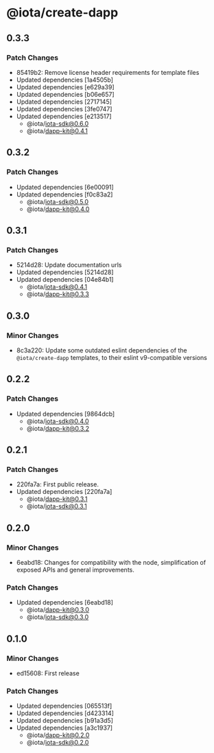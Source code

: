# @iota/create-dapp

## 0.3.3

### Patch Changes

-   85419b2: Remove license header requirements for template files
-   Updated dependencies [1a4505b]
-   Updated dependencies [e629a39]
-   Updated dependencies [b06e657]
-   Updated dependencies [2717145]
-   Updated dependencies [3fe0747]
-   Updated dependencies [e213517]
    -   @iota/iota-sdk@0.6.0
    -   @iota/dapp-kit@0.4.1

## 0.3.2

### Patch Changes

-   Updated dependencies [6e00091]
-   Updated dependencies [f0c83a2]
    -   @iota/iota-sdk@0.5.0
    -   @iota/dapp-kit@0.4.0

## 0.3.1

### Patch Changes

-   5214d28: Update documentation urls
-   Updated dependencies [5214d28]
-   Updated dependencies [04e84b1]
    -   @iota/iota-sdk@0.4.1
    -   @iota/dapp-kit@0.3.3

## 0.3.0

### Minor Changes

-   8c3a220: Update some outdated eslint dependencies of the `@iota/create-dapp` templates, to their
    eslint v9-compatible versions

## 0.2.2

### Patch Changes

-   Updated dependencies [9864dcb]
    -   @iota/iota-sdk@0.4.0
    -   @iota/dapp-kit@0.3.2

## 0.2.1

### Patch Changes

-   220fa7a: First public release.
-   Updated dependencies [220fa7a]
    -   @iota/dapp-kit@0.3.1
    -   @iota/iota-sdk@0.3.1

## 0.2.0

### Minor Changes

-   6eabd18: Changes for compatibility with the node, simplification of exposed APIs and general
    improvements.

### Patch Changes

-   Updated dependencies [6eabd18]
    -   @iota/dapp-kit@0.3.0
    -   @iota/iota-sdk@0.3.0

## 0.1.0

### Minor Changes

-   ed15608: First release

### Patch Changes

-   Updated dependencies [065513f]
-   Updated dependencies [d423314]
-   Updated dependencies [b91a3d5]
-   Updated dependencies [a3c1937]
    -   @iota/dapp-kit@0.2.0
    -   @iota/iota-sdk@0.2.0
